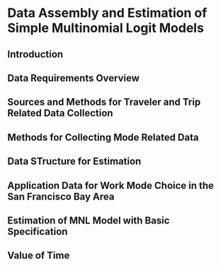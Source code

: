 # Data Assembly and Estimation of Simple Multinomial Logit Models

## Introduction


## Data Requirements Overview

## Sources and Methods for Traveler and Trip Related Data Collection


## Methods for Collecting Mode Related Data

## Data STructure for Estimation


## Application Data for Work Mode Choice in the San Francisco Bay Area


## Estimation of MNL Model with Basic Specification

## Value of Time
